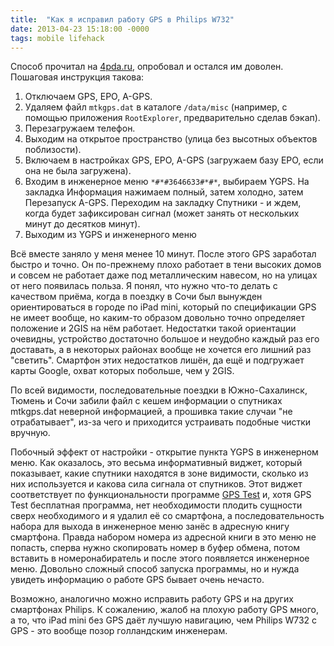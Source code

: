 ```yaml
---
title:  "Как я исправил работу GPS в Philips W732"
date: 2013-04-23 15:18:00 -0000
tags: mobile lifehack
---
```


Способ прочитал на [4pda.ru](https://4pda.ru), опробовал и остался им доволен. Пошаговая инструкция такова:

1. Отключаем GPS, EPO, A-GPS.
2. Удаляем файл `mtkgps.dat` в каталоге `/data/misc` (например, с помощью приложения `RootExplorer`, предварительно сделав бэкап).
3. Перезагружаем телефон.
4. Выходим на открытое пространство (улица без высотных объектов поблизости).
5. Включаем в настройках GPS, EPO, A-GPS (загружаем базу EPO, если она не была загружена).
6. Входим в инженерное меню `*#*#3646633#*#*`, выбираем YGPS. На закладка Информация нажимаем полный, затем холодно, затем Перезапуск A-GPS. Переходим на закладку Спутники - и ждем, когда будет зафиксирован сигнал (может занять от нескольких минут до десятков минут).
7. Выходим из YGPS и инженерного меню

Всё вместе заняло у меня менее 10 минут. После этого GPS заработал быстро и точно. Он по-прежнему плохо работает в тени высоких домов и совсем не работает даже под металлическим навесом, но на улицах от него появилась польза. Я понял, что нужно что-то делать с качеством приёма, когда в поездку в Сочи был вынужден ориентироваться в городе по iPad mini, который по спецификации GPS не имеет вообще, но каким-то образом довольно точно определяет положение и 2GIS на нём работает. Недостатки такой ориентации очевидны, устройство достаточно большое и неудобно каждый раз его доставать, а в некоторых районах вообще не хочется его лишний раз "светить". Смартфон этих недостатков лишён, да ещё и подгружает карты Google, охват которых побольше, чем у 2GIS.

По всей видимости, последовательные поездки в Южно-Сахалинск, Тюмень и Сочи забили файл с кешем информации о спутниках mtkgps.dat неверной информацией, а прошивка такие случаи "не отрабатывает", из-за чего и приходится устраивать подобные чистки вручную.

Побочный эффект от настройки - открытие пункта YGPS в инженерном меню. Как оказалось, это весьма информативный виджет, который показывает, какие спутники находятся в зоне видимости, сколько из них используется и какова сила сигнала от спутников. Этот виджет соответствует по функциональности программе [GPS Test](https://play.google.com/store/apps/details?id=com.chartcross.gpstest) и, хотя GPS Test бесплатная программа, нет необходимости плодить сущности сверх необходимого и я удалил её со смартфона, а последовательность набора для выхода в инженерное меню занёс в адресную книгу смартфона. Правда набором номера из адресной книги в это меню не попасть, сперва нужно скопировать номер в буфер обмена, потом вставить в номеронабиратель и после этого появляется инженерное меню. Довольно сложный способ запуска программы, но и нужда увидеть информацию о работе GPS бывает очень нечасто.

Возможно, аналогично можно исправить работу GPS и на других смартфонах Philips. К сожалению, жалоб на плохую работу GPS много, а то, что iPad mini без GPS даёт лучшую навигацию, чем Philips W732 с GPS - это вообще позор голландским инженерам.